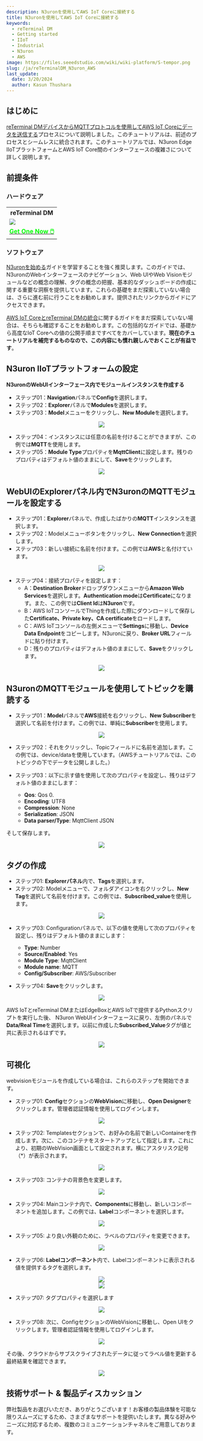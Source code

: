 ```yaml
---
description: N3uronを使用してAWS IoT Coreに接続する
title: N3uronを使用してAWS IoT Coreに接続する
keywords:
  - reTerminal DM
  - Getting started
  - IIoT
  - Industrial 
  - N3uron
  - AWS
image: https://files.seeedstudio.com/wiki/wiki-platform/S-tempor.png
slug: /ja/reTerminalDM_N3uron_AWS
last_update:
  date: 3/20/2024
  author: Kasun Thushara
---
```

## はじめに

[reTerminal DMデバイスからMQTTプロトコルを使用してAWS IoT Coreにデータを送信する](https://wiki.seeedstudio.com/ja/reTerminal-DM_AWS_first/)プロセスについて説明しました。このチュートリアルは、前述のプロセスとシームレスに統合されます。このチュートリアルでは、N3uron Edge IIoTプラットフォームとAWS IoT Core間のインターフェースの複雑さについて詳しく説明します。

## 前提条件

### ハードウェア

<div class="table-center">
 <table class="table-nobg">
    <tr class="table-trnobg">
      <th class="table-trnobg">reTerminal DM</th>
  </tr>
    <tr class="table-trnobg"></tr>
  <tr class="table-trnobg">
   <td class="table-trnobg"><div style={{textAlign:'center'}}><img src="https://files.seeedstudio.com/wiki/reTerminalDM/ML/edgeimpulse/reterminaldm.png" style={{width:300, height:'auto'}}/></div></td>
  </tr>
    <tr class="table-trnobg"></tr>
  <tr class="table-trnobg">
   <td class="table-trnobg"><div class="get_one_now_container" style={{textAlign: 'center'}}><a class="get_one_now_item" href="https://www.seeedstudio.com/reTerminal-DM-p-5616.html" target="_blank">
              <strong><span><font color={'FFFFFF'} size={"4"}> Get One Now 🖱️</font></span></strong>
          </a></div></td>
        </tr>
    </table>
</div>

### ソフトウェア

[N3uronを始める](https://wiki.seeedstudio.com/ja/reTerminalDM_N3uron_Get_Start/)ガイドを学習することを強く推奨します。このガイドでは、N3uronのWebインターフェースのナビゲーション、Web UIやWeb Visionモジュールなどの概念の理解、タグの概念の把握、基本的なダッシュボードの作成に関する重要な洞察を提供しています。これらの基礎をまだ探索していない場合は、さらに進む前に行うことをお勧めします。提供されたリンクからガイドにアクセスできます。

[AWS IoT CoreとreTerminal DMの統合](https://wiki.seeedstudio.com/ja/reTerminal-DM_AWS_first/)に関するガイドをまだ探索していない場合は、そちらも確認することをお勧めします。この包括的なガイドでは、基礎から高度なIoT Coreへの値の公開手順まですべてをカバーしています。**現在のチュートリアルを補完するものなので、この内容にも慣れ親しんでおくことが有益です**。

## N3uron IIoTプラットフォームの設定

**N3uronのWebUIインターフェース内でモジュールインスタンスを作成する**

- ステップ01：**Navigation**パネルで**Config**を選択します。
- ステップ02：**Explorer**パネルで**Modules**を選択します。
- ステップ03：**Model**メニューをクリックし、**New Module**を選択します。

<center><img width={1000} src="https://files.seeedstudio.com/wiki/reTerminalDM/N3uron_AWS/createmodel.PNG" /></center>

- ステップ04：インスタンスには任意の名前を付けることができますが、この例では**MQTT**を使用します。
- ステップ05：**Module Type**プロパティを**MqttClient**に設定します。残りのプロパティはデフォルト値のままにして、**Save**をクリックします。

<center><img width={1000} src="https://files.seeedstudio.com/wiki/reTerminalDM/N3uron_AWS/selectmodeltype.PNG" /></center>

## WebUIのExplorerパネル内でN3uronのMQTTモジュールを設定する

- ステップ01：**Explorer**パネルで、作成したばかりの**MQTT**インスタンスを選択します。
- ステップ02：Modelメニューボタンをクリックし、**New Connection**を選択します。
- ステップ03：新しい接続に名前を付けます。この例では**AWS**と名付けています。

<center><img width={1000} src="https://files.seeedstudio.com/wiki/reTerminalDM/N3uron_AWS/AWSconnection.PNG" /></center>

- ステップ04：接続プロパティを設定します：
  - A：**Destination Broker**ドロップダウンメニューから**Amazon Web Services**を選択します。**Authentication mode**は**Certificate**になります。また、この例では**Client Id**は**N3uron**です。
  - B：AWS IoTコンソールでThingを作成した際にダウンロードして保存した**Certificate、Private key、CA certificate**をロードします。
  - C：AWS IoTコンソールの左側メニューで**Settings**に移動し、**Device Data Endpoint**をコピーします。N3uronに戻り、**Broker URL**フィールドに貼り付けます。
  - D：残りのプロパティはデフォルト値のままにして、**Save**をクリックします。

<center><img width={1000} src="https://files.seeedstudio.com/wiki/reTerminalDM/N3uron_AWS/AWSconfig.PNG" /></center>

## N3uronのMQTTモジュールを使用してトピックを購読する

- ステップ01：**Model**パネルで**AWS**接続を右クリックし、**New Subscriber**を選択して名前を付けます。この例では、単純に**Subscriber**を使用します。

<center><img width={1000} src="https://files.seeedstudio.com/wiki/reTerminalDM/N3uron_AWS/newsubscriber.PNG" /></center>

- ステップ02：それをクリックし、Topicフィールドに名前を追加します。この例では、device/dataを使用しています。（AWSチュートリアルでは、このトピックの下でデータを公開しました。）

- ステップ03：以下に示す値を使用して次のプロパティを設定し、残りはデフォルト値のままにします：
  - **Qos**: Qos 0.
  - **Encoding**: UTF8
  - **Compression**: None
  - **Serialization**: JSON
  - **Data parser/Type**: MqttClient JSON

そして保存します。
<center><img width={1000} src="https://files.seeedstudio.com/wiki/reTerminalDM/N3uron_AWS/Subscriberconfig.PNG" /></center>

## タグの作成

- ステップ01: **Explorerパネル**内で、**Tags**を選択します。
- ステップ02: Modelメニューで、フォルダアイコンを右クリックし、**New Tag**を選択して名前を付けます。この例では、**Subscribed_value**を使用します。

<center><img width={1000} src="https://files.seeedstudio.com/wiki/reTerminalDM/N3uron_AWS/newtag.PNG" /></center>

- ステップ03: Configurationパネルで、以下の値を使用して次のプロパティを設定し、残りはデフォルト値のままにします：
  - **Type**: Number
  - **Source/Enabled**: Yes
  - **Module Type**: MqttClient
  - **Module name**: MQTT
  - **Config/Subscriber**: AWS/Subscriber

- ステップ04: **Save**をクリックします。

<center><img width={1000} src="https://files.seeedstudio.com/wiki/reTerminalDM/N3uron_AWS/tagconfig.PNG" /></center>

AWS IoTとreTerminal DMまたはEdgeBoxとAWS IoTで提供するPythonスクリプトを実行した後、
N3uron WebUIインターフェースに戻り、左側のパネルで**Data/Real Time**を選択します。以前に作成した**Subscribed_Value**タグが値と共に表示されるはずです。

<center><img width={1000} src="https://files.seeedstudio.com/wiki/reTerminalDM/N3uron_AWS/realtimedata.PNG" /></center>

## 可視化

webvisionモジュールを作成している場合は、これらのステップを開始できます。

- ステップ01: **Config**セクションの**WebVision**に移動し、**Open Designer**をクリックします。管理者認証情報を使用してログインします。

<center><img width={1000} src="https://files.seeedstudio.com/wiki/reTerminalDM/N3uron_AWS/wenvision.PNG" /></center>

- ステップ02: Templatesセクションで、お好みの名前で新しいContainerを作成します。次に、このコンテナをスタートアップとして指定します。これにより、初期のWebVision画面として設定されます。横にアスタリスク記号（*）が表示されます。

<center><img width={1000} src="https://files.seeedstudio.com/wiki/reTerminalDM/N3uron_AWS/webvison.PNG" /></center>

- ステップ03: コンテナの背景色を変更します。

<center><img width={400} src="https://files.seeedstudio.com/wiki/reTerminalDM/N3uron_AWS/colorchabge.PNG" /></center>

- ステップ04: Mainコンテナ内で、**Components**に移動し、新しいコンポーネントを追加します。この例では、**Label**コンポーネントを選択します。

<center><img width={1000} src="https://files.seeedstudio.com/wiki/reTerminalDM/N3uron_AWS/addnewcomp.PNG" /></center>

- ステップ05: より良い外観のために、ラベルのプロパティを変更できます。

<center><img width={1000} src="https://files.seeedstudio.com/wiki/reTerminalDM/N3uron_AWS/changeproperties.PNG" /></center>

- ステップ06: **Labelコンポーネント**内で、Labelコンポーネントに表示される値を提供するタグを選択します。

<center><img width={400} src="https://files.seeedstudio.com/wiki/reTerminalDM/N3uron_AWS/selecttag.PNG" /></center>

<center><img width={400} src="https://files.seeedstudio.com/wiki/reTerminalDM/N3uron_AWS/taglist.PNG" /></center>

- ステップ07: タグプロパティを選択します

<center><img width={400} src="https://files.seeedstudio.com/wiki/reTerminalDM/N3uron_AWS/tagproperty.PNG" /></center>

- ステップ08: 次に、ConfigセクションのWebVisionに移動し、Open UIをクリックします。管理者認証情報を使用してログインします。

 <center><img width={1000} src="https://files.seeedstudio.com/wiki/reTerminalDM/N3uron/Image_14.png" /></center>

 その後、クラウドからサブスクライブされたデータに従ってラベル値を更新する最終結果を確認できます。

<center><img width={1000} src="https://files.seeedstudio.com/wiki/reTerminalDM/N3uron_AWS/output.PNG" /></center>

## 技術サポート & 製品ディスカッション

弊社製品をお選びいただき、ありがとうございます！お客様の製品体験を可能な限りスムーズにするため、さまざまなサポートを提供いたします。異なる好みやニーズに対応するため、複数のコミュニケーションチャネルをご用意しております。

<div class="button_tech_support_container">
<a href="https://forum.seeedstudio.com/" class="button_forum"></a>
<a href="https://www.seeedstudio.com/contacts" class="button_email"></a>
</div>

<div class="button_tech_support_container">
<a href="https://discord.gg/eWkprNDMU7" class="button_discord"></a>
<a href="https://github.com/Seeed-Studio/wiki-documents/discussions/69" class="button_discussion"></a>
</div>
